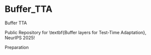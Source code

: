 # Buffer_TTA
Buffer TTA

Public Repository for \textbf{Buffer layers for Test-Time Adaptation}, NeurIPS 2025!

Preparation
